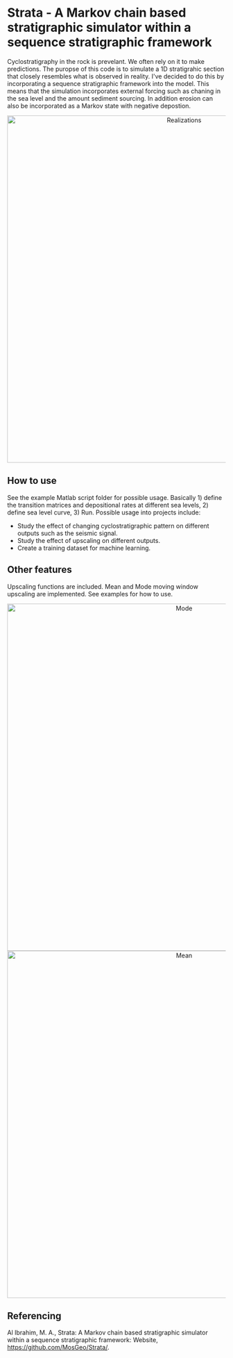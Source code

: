 # Strata - A Markov chain based stratigraphic simulator within a sequence stratigraphic framework

Cyclostratigraphy in the rock is prevelant. We often rely on it to make predictions. The puropse of this code is to simulate a 1D stratigrahic section that closely resembles what is observed in reality. I've decided to do this by incorporating a sequence stratigraphic framework into the model. This means that the simulation incorporates external forcing such as chaning in the sea level and the amount sediment sourcing. In addition erosion can also be incorporated as a Markov state with negative depostion.

<div align="center">
    <img width=800 src="https://github.com/MosGeo/Strata/blob/master/ReadmeFiles/Realizations.png" alt="Realizations" title="Multiple realizations"</img>
</div>

## How to use
See the example Matlab script folder for possible usage. Basically 1) define the transition matrices and depositional rates at different sea levels, 2) define sea level curve, 3) Run. Possible usage into projects include:
- Study the effect of changing cyclostratigraphic pattern on different outputs such as the seismic signal.
- Study the effect of upscaling on different outputs.
- Create a training dataset for machine learning.

## Other features
Upscaling functions are included. Mean and Mode moving window upscaling are implemented. See examples for how to use.

<div align="center">
    <img width=800 src="https://github.com/MosGeo/Strata/blob/master/ReadmeFiles/ModeUpscaling.png" alt="Mode" title="Mode upscaling"</img>
</div>

<div align="center">
    <img width=800 src="https://github.com/MosGeo/Strata/blob/master/ReadmeFiles/MeanUpscaling.png" alt="Mean" title="Mean upscaling"</img>
</div>

## Referencing
Al Ibrahim, M. A., Strata: A Markov chain based stratigraphic simulator within a sequence stratigraphic framework: Website, https://github.com/MosGeo/Strata/.
